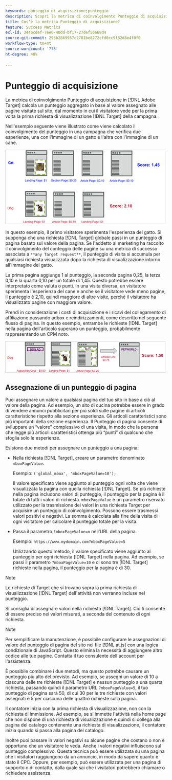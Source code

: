 ```yaml
---
keywords: punteggio di acquisizione;punteggio
description: Scopri la metrica di coinvolgimento Punteggio di acquisizione nell'Adobe  [!DNL Target]  che calcola un punteggio aggregato in base al valore assegnato alle pagine visitate sul sito.
title: Cos’è la metrica Punteggio di acquisizione?
feature: Success Metrics
exl-id: 3446cdef-7ee0-40dd-bf17-27def56668d4
source-git-commit: 293b2869957c2781be8272cfd0cc9f82d8e4f0f0
workflow-type: tm+mt
source-wordcount: '778'
ht-degree: 48%

---
```


# Punteggio di acquisizione

La metrica di coinvolgimento Punteggio di acquisizione in [!DNL Adobe Target] calcola un punteggio aggregato in base al valore assegnato alle pagine visitate sul sito, dal momento in cui il visitatore vede per la prima volta la prima richiesta di visualizzazione [!DNL Target] della campagna.

Nell&#39;esempio seguente viene illustrato come viene calcolato il coinvolgimento del punteggio in una campagna che verifica due esperienze, una con l&#39;immagine di un gatto e l&#39;altra con l&#39;immagine di un cane.

![esempio_punteggio immagine](assets/example_score.png)

In questo esempio, il primo visitatore sperimenta l&#39;esperienza del gatto. Si supponga che una richiesta [!DNL Target] globale passi in un punteggio di pagina basato sul valore della pagina. Se l&#39;addetto al marketing ha raccolto il coinvolgimento del conteggio delle pagine su una metrica di successo associata a `**any Target request**`, il punteggio di visita si accumula per qualsiasi richiesta visualizzata dopo la richiesta di visualizzazione intorno all&#39;immagine del gatto.

La prima pagina aggiunge 1 al punteggio, la seconda pagina 0,25, la terza 0,10 e la quarta 0,10 per un totale di 1,45. Questo potrebbe essere interpretato come valuta o punti. In una visita diversa, un visitatore sperimenta l&#39;esperienza del cane e anche se il visitatore vede meno pagine, il punteggio è 2,10, quindi maggiore di altre visite, perché il visitatore ha visualizzato pagine con maggiore valore.

Prendi in considerazione i costi di acquisizione e i ricavi del collegamento di affiliazione passando adbox e reindirizzamenti, come descritto nel seguente flusso di pagina. In questo esempio, entrambe le richieste [!DNL Target] nella pagina dell&#39;articolo superano un punteggio, probabilmente rappresentando un CPM noto.

![esempio_punteggio2 immagine](assets/example_score2.png)

## Assegnazione di un punteggio di pagina

Puoi assegnare un valore a qualsiasi pagina del tuo sito in base a ciò al valore della pagina. Ad esempio, un sito di cucina potrebbe essere in grado di vendere annunci pubblicitari per più soldi sulle pagine di articoli caratteristiche rispetto alla sezione esperienza. Gli articoli caratteristici sono più importanti della sezione esperienza. Il Punteggio di pagina consente di sviluppare un “valore” complessivo di una visita, in modo che la persona che legge più articoli caratteristici ottenga più “punti” di qualcuno che sfoglia solo le esperienze.

Esistono due metodi per assegnare un punteggio a una pagina:

* Nella richiesta [!DNL Target], creare un parametro denominato `mboxPageValue`.

  Esempio: `('global_mbox', 'mboxPageValue=10');`

  Il valore specificato viene aggiunto al punteggio ogni volta che viene visualizzata la pagina con quella richiesta [!DNL Target]. Se più richieste nella pagina includono valori di punteggio, il punteggio per la pagina è il totale di tutti i valori di richiesta. `mboxPageValue` è un parametro riservato utilizzato per la trasmissione dei valori in una richiesta Target per acquisire un punteggio di coinvolgimento. Possono essere trasmessi valori positivi e negativi. La somma è calcolata alla fine della visita di ogni visitatore per calcolare il punteggio totale per la visita.

* Passa il parametro `?mboxPageValue=n` nell’URL della pagina.

  Esempio: `https://www.mydomain.com?mboxPageValue=5`

  Utilizzando questo metodo, il valore specificato viene aggiunto al punteggio per ogni richiesta [!DNL Target] nella pagina. Ad esempio, se passi il parametro `?mboxPageValue=10` e ci sono tre [!DNL Target] richieste nella pagina, il punteggio per la pagina è di 30.

>[!NOTE]
>
>Le richieste di Target che si trovano sopra la prima richiesta di visualizzazione [!DNL Target] dell&#39;attività non verranno incluse nel punteggio.

Si consiglia di assegnare valori nella richiesta [!DNL Target]. Ciò ti consente di essere preciso nei valori misurati, a seconda del contenuto di ogni richiesta.

>[!NOTE]
>
>Per semplificare la manutenzione, è possibile configurare le assegnazioni di valore del punteggio di pagina del sito nel file [!DNL at.js] con una logica condizionale di JavaScript. Questo elimina la necessità di aggiungere altro codice alle tue pagine. Contatta il tuo consulente dell&#39;account per l&#39;assistenza.

È possibile combinare i due metodi, ma questo potrebbe causare un punteggio più alto del previsto. Ad esempio, se assegni un valore di 10 a ciascuna delle tre richieste [!DNL Target] e nessun punteggio a una quarta richiesta, passando quindi il parametro URL `?mboxPageValue=5`, il tuo punteggio di pagina sarà 50, di cui 30 per le tre richieste con valori assegnati e 5 per ciascuna delle quattro richieste sulla pagina.

Il contatore inizia con la prima richiesta di visualizzazione, non con la richiesta di immissione. Ad esempio, se si immette l&#39;attività nella home page che non dispone di una richiesta di visualizzazione e quindi si collega alla pagina del catalogo contenente una richiesta di visualizzazione, il contatore inizia quando si passa alla pagina del catalogo.

Inoltre puoi passare in valori negativi su alcune pagine che costano o non è opportuno che un visitatore le veda. Anche i valori negativi influiscono sul punteggio complessivo. Questa tecnica può essere utilizzata su una pagina che i visitatori raggiungono da un annuncio, in modo da sapere quanto è stato il CPC. Oppure, per esempio, può essere utilizzata per una pagina di supporto o di contatto, dalla quale sai che i visitatori potrebbero chiamare o richiedere assistenza.
